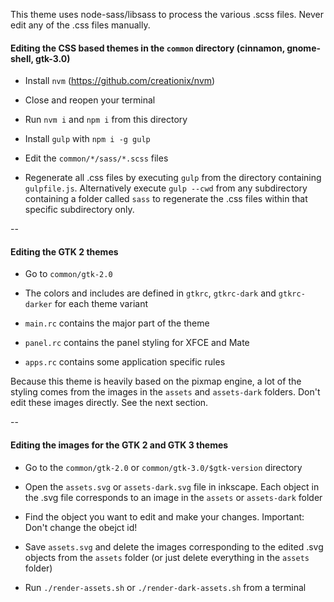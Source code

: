 This theme uses node-sass/libsass to process the various .scss files. Never edit any of the .css files manually.

#### Editing the CSS based themes in the `common` directory (cinnamon, gnome-shell, gtk-3.0)

* Install `nvm` (https://github.com/creationix/nvm)

* Close and reopen your terminal

* Run `nvm i` and `npm i` from this directory

* Install `gulp` with `npm i -g gulp`

* Edit the `common/*/sass/*.scss` files

* Regenerate all .css files by executing `gulp` from the directory containing `gulpfile.js`. Alternatively execute `gulp --cwd` from any subdirectory containing a folder called `sass` to regenerate the .css files within that specific subdirectory only.

--

#### Editing the GTK 2 themes

* Go to `common/gtk-2.0`

* The colors and includes are defined in `gtkrc`, `gtkrc-dark` and `gtkrc-darker` for each theme variant

* `main.rc` contains the major part of the theme

* `panel.rc` contains the panel styling for XFCE and Mate

* `apps.rc` contains some application specific rules

Because this theme is heavily based on the pixmap engine, a lot of the styling comes from the images in the `assets` and `assets-dark` folders. Don't edit these images directly. See the next section.

--

#### Editing the images for the GTK 2 and GTK 3 themes

* Go to the `common/gtk-2.0` or `common/gtk-3.0/$gtk-version` directory

* Open the `assets.svg` or `assets-dark.svg` file in inkscape. Each object in the .svg file corresponds to an image in the `assets` or `assets-dark` folder

* Find the object you want to edit and make your changes. Important: Don't change the obejct id!

* Save `assets.svg` and delete the images corresponding to the edited .svg objects from the `assets` folder (or just delete everything in the `assets` folder)

* Run `./render-assets.sh` or `./render-dark-assets.sh` from a terminal

